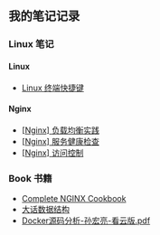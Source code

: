 ## 我的笔记记录


### Linux 笔记

#### Linux

* [Linux 终端快捷键](Linux/Linux终端快捷键.md)

#### Nginx

* [[Nginx] 负载均衡实践](Linux/Nginx%20Load%20Balancing.md)
* [[Nginx] 服务健康检查](Linux/Nginx%20Health%20Checks.md)
* [[Nginx] 访问控制](Linux/Nginx访问控制.md)



### Book 书籍

* [Complete NGINX Cookbook](Book/Complete_NGINX_Cookbook.pdf)
* [大话数据结构](Book/大话数据结构.pdf)
* [Docker源码分析-孙宏亮-看云版.pdf](Book/Docker源码分析-孙宏亮-看云版.pdf)